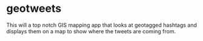 # geotweets
This will a top notch GIS mapping app that looks at geotagged hashtags and displays them on a map to show 
where the tweets are coming from.
